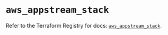 # `aws_appstream_stack`

Refer to the Terraform Registry for docs: [`aws_appstream_stack`](https://registry.terraform.io/providers/hashicorp/aws/5.90.1/docs/resources/appstream_stack).
